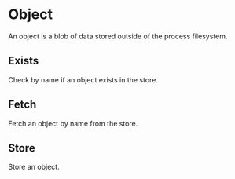 # Object

An object is a blob of data stored outside of the process filesystem.

## Exists

Check by name if an object exists in the store.

## Fetch

Fetch an object by name from the store.

## Store

Store an object.

